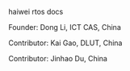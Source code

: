 haiwei rtos docs

Founder: Dong Li, ICT CAS, China

Contributor: Kai Gao, DLUT, China

Contributor: Jinhao Du, China
